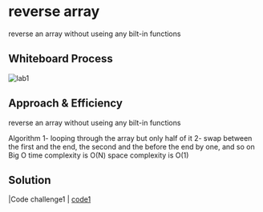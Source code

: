 # reverse array
reverse an array without useing any bilt-in functions

## Whiteboard Process
![lab1](https://user-images.githubusercontent.com/118004544/235321176-12edf8e9-55ef-4bbd-9eca-28b064d52cc3.jpg)



## Approach & Efficiency
reverse an array without useing any bilt-in functions

Algorithm
1- looping through the array but only half of it
2- swap between the first and the end, the second and the before the end by one, and so on
Big O
time complexity is O(N)
space complexity is O(1)
## Solution
|Code challenge1  |    [code1](./reverse_array.py)
